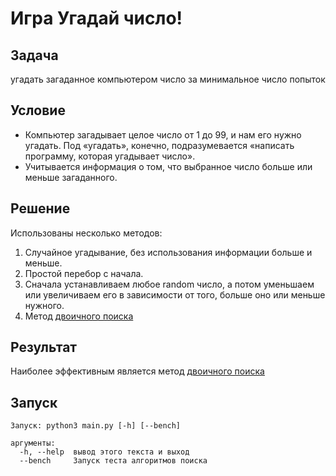 # Игра Угадай число!

## Задача 
угадать загаданное компьютером число за минимальное число попыток

## Условие

* Компьютер загадывает целое число от 1 до 99, и нам его нужно угадать. Под «угадать», конечно, подразумевается «написать программу, которая угадывает число».
* Учитывается информация о том, что выбранное число больше или меньше загаданного.

## Решение
Использованы несколько методов:
  1. Случайное угадывание, без использования информации больше и меньше.
  2. Простой перебор с начала.
  3. Сначала устанавливаем любое random число, а потом уменьшаем или увеличиваем его в зависимости от того, больше оно или меньше нужного.
  4. Метод [двоичного поиска](https://algowiki-project.org/ru/Двоичный_поиск)

## Результат
Наиболее эффективным является метод [двоичного поиска](https://algowiki-project.org/ru/Двоичный_поиск)

## Запуск
```
Запуск: python3 main.py [-h] [--bench]

аргументы:
  -h, --help  вывод этого текста и выход
  --bench     Запуск теста алгоритмов поиска
```